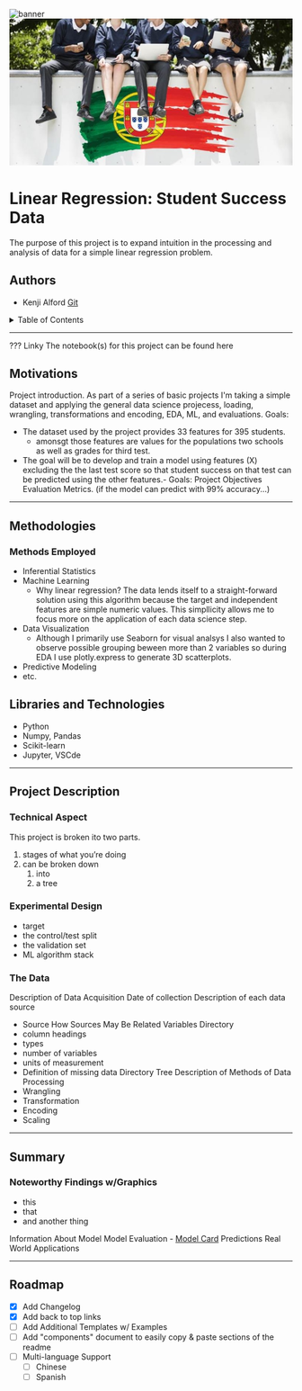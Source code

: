 ![banner](image.jpg)
![alt text](https://github.com/333Kenji/StudentSuccess-LinReg/blob/main/Images/banner.jpg "Final")

# Linear Regression: Student Success Data



The purpose of this project is to expand intuition in the processing and analysis of data for a simple linear regression problem.


## Authors

- Kenji Alford [Git](https://www.github.com/333kenji)


<!-- TABLE OF CONTENTS -->
<details>
    
  <summary>Table of Contents</summary>
  <ol>
    <li>
      <a href="#about-the-project">About The Project</a>
      <ul>
        <li><a href="#built-with">Built With</a></li>
      </ul>
    </li>
    <li>
      <a href="#getting-started">Getting Started</a>
      <ul>
        <li><a href="#prerequisites">Prerequisites</a></li>
        <li><a href="#installation">Installation</a></li>
      </ul>
    </li>
    <li><a href="#usage">Usage</a></li>
    <li><a href="#roadmap">Roadmap</a></li>
    <li><a href="#contributing">Contributing</a></li>
    <li><a href="#license">License</a></li>
    <li><a href="#contact">Contact</a></li>
    <li><a href="#acknowledgments">Acknowledgments</a></li>
  </ol>
</details>


---
??? Linky
The notebook(s) for this project can be found here


## Motivations

Project introduction.
As part of a series of basic projects I'm taking a simple dataset and applying the general data science projecess, loading, wrangling, transformations and encoding, EDA, ML, and evaluations.
Goals:
- The dataset used by the project provides 33 features for 395 students.
    - amonsgt those features are values for the populations two schools as well as grades for third test.
- The goal will be to develop and train a model using features (X) excluding the the last test score so that student success on that test can be predicted using the other features.- 
Goals: Project Objectives
    Evaluation Metrics. (if the model can predict with 99% accuracy...)

---
## Methodologies
### Methods Employed
- Inferential Statistics
- Machine Learning
    - Why linear regression? The data lends itself to a straight-forward solution using this algorithm because the target and independent features are simple numeric values. This simpllicity allows me to focus more on the application of each data science step.
- Data Visualization
    - Although I primarily use Seaborn for visual analsys I also wanted to observe possible grouping beween more than 2 variables so during EDA I use plotly.express to generate 3D scatterplots.
- Predictive Modeling
- etc.
## Libraries and Technologies
- Python
- Numpy, Pandas
- Scikit-learn
- Jupyter, VSCde

---
## Project Description
### Technical Aspect
This project is broken ito two parts.
1. stages of what you’re doing
2. can be broken down
    1. into
    2. a tree
 ### Experimental Design
 - target
 - the control/test split
 - the validation set
 - ML algorithm stack
 ### The Data

Description of Data Acquisition
Date of collection
Description of each data source
- Source
How Sources May Be Related
Variables Directory
- column headings
- types
- number of variables
- units of measurement
- Definition of missing data
Directory Tree
Description of Methods of Data Processing
- Wrangling
- Transformation
- Encoding
- Scaling

---
## Summary
### Noteworthy Findings w/Graphics
- this
- that
- and another thing


Information About Model
Model Evaluation
    - [Model Card](https://arxiv.org/pdf/1810.03993.pdf)
Predictions
Real World Applications

---
<!-- ROADMAP -->
## Roadmap

- [x] Add Changelog
- [x] Add back to top links
- [ ] Add Additional Templates w/ Examples
- [ ] Add "components" document to easily copy & paste sections of the readme
- [ ] Multi-language Support
    - [ ] Chinese
    - [ ] Spanish
